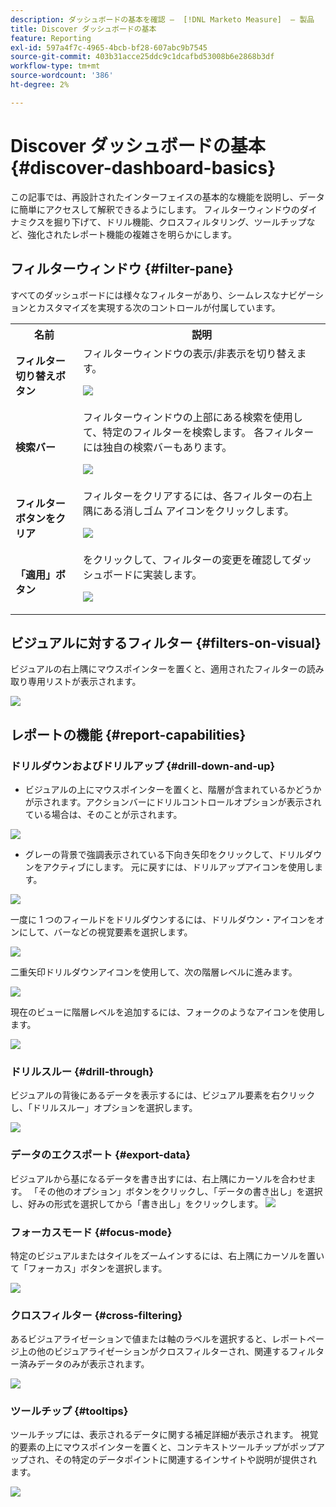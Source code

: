 ```yaml
---
description: ダッシュボードの基本を確認 –  [!DNL Marketo Measure]  – 製品
title: Discover ダッシュボードの基本
feature: Reporting
exl-id: 597a4f7c-4965-4bcb-bf28-607abc9b7545
source-git-commit: 403b31acce25ddc9c1dcafbd53008b6e2868b3df
workflow-type: tm+mt
source-wordcount: '386'
ht-degree: 2%

---
```


# Discover ダッシュボードの基本 {#discover-dashboard-basics}

この記事では、再設計されたインターフェイスの基本的な機能を説明し、データに簡単にアクセスして解釈できるようにします。 フィルターウィンドウのダイナミクスを掘り下げて、ドリル機能、クロスフィルタリング、ツールチップなど、強化されたレポート機能の複雑さを明らかにします。

## フィルターウィンドウ {#filter-pane}

すべてのダッシュボードには様々なフィルターがあり、シームレスなナビゲーションとカスタマイズを実現する次のコントロールが付属しています。

<table style="table-layout:auto"> 
 <tbody> 
  <tr> 
   <th>名前</th> 
   <th>説明</th>
  </tr> 
  <tr> 
   <td><b>フィルター切り替えボタン</b></td>
   <td>フィルターウィンドウの表示/非表示を切り替えます。
   <p><img src="assets/discover-dashboard-basics-1.png"></td>
  </tr>
  <tr> 
   <td><b>検索バー</b></td>
   <td>フィルターウィンドウの上部にある検索を使用して、特定のフィルターを検索します。 各フィルターには独自の検索バーもあります。
   <p><img src="assets/discover-dashboard-basics-2.png"></td>
  </tr>
   <tr> 
   <td><b>フィルターボタンをクリア</b></td>
   <td>フィルターをクリアするには、各フィルターの右上隅にある消しゴム アイコンをクリックします。
   <p><img src="assets/discover-dashboard-basics-3.png"></td>
  </tr>
  <tr> 
   <td><b>「適用」ボタン</b></td>
   <td>をクリックして、フィルターの変更を確認してダッシュボードに実装します。
   <p><img src="assets/discover-dashboard-basics-3a.png"></td>
  </tr>
 </tbody> 
</table>

## ビジュアルに対するフィルター {#filters-on-visual}

ビジュアルの右上隅にマウスポインターを置くと、適用されたフィルターの読み取り専用リストが表示されます。

![](assets/discover-dashboard-basics-3b.png)

## レポートの機能 {#report-capabilities}

### ドリルダウンおよびドリルアップ {#drill-down-and-up}

* ビジュアルの上にマウスポインターを置くと、階層が含まれているかどうかが示されます。アクションバーにドリルコントロールオプションが表示されている場合は、そのことが示されます。

![](assets/discover-dashboard-basics-4.png)

* グレーの背景で強調表示されている下向き矢印をクリックして、ドリルダウンをアクティブにします。 元に戻すには、ドリルアップアイコンを使用します。

![](assets/discover-dashboard-basics-5.png)

一度に 1 つのフィールドをドリルダウンするには、ドリルダウン・アイコンをオンにして、バーなどの視覚要素を選択します。

![](assets/discover-dashboard-basics-6.gif)

二重矢印ドリルダウンアイコンを使用して、次の階層レベルに進みます。

![](assets/discover-dashboard-basics-7.gif)

現在のビューに階層レベルを追加するには、フォークのようなアイコンを使用します。

![](assets/discover-dashboard-basics-8.gif)

### ドリルスルー {#drill-through}

ビジュアルの背後にあるデータを表示するには、ビジュアル要素を右クリックし、「ドリルスルー」オプションを選択します。

![](assets/discover-dashboard-basics-9.gif)

### データのエクスポート {#export-data}

ビジュアルから基になるデータを書き出すには、右上隅にカーソルを合わせます。 「その他のオプション」ボタンをクリックし、「データの書き出し」を選択し、好みの形式を選択してから「書き出し」をクリックします。
![](assets/discover-dashboard-basics-10.gif)

### フォーカスモード {#focus-mode}

特定のビジュアルまたはタイルをズームインするには、右上隅にカーソルを置いて「フォーカス」ボタンを選択します。

![](assets/discover-dashboard-basics-11.gif)

### クロスフィルター {#cross-filtering}

あるビジュアライゼーションで値または軸のラベルを選択すると、レポートページ上の他のビジュアライゼーションがクロスフィルターされ、関連するフィルター済みデータのみが表示されます。

![](assets/discover-dashboard-basics-12.gif)

### ツールチップ {#tooltips}

ツールチップには、表示されるデータに関する補足詳細が表示されます。 視覚的要素の上にマウスポインターを置くと、コンテキストツールチップがポップアップされ、その特定のデータポイントに関連するインサイトや説明が提供されます。

![](assets/discover-dashboard-basics-13.gif)
